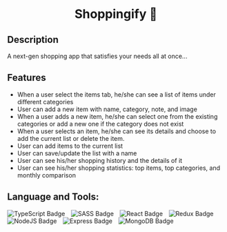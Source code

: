 <h1 align="center">Shoppingify 🛒</h1>

## Description

A next-gen shopping app that satisfies your needs all at once...

## Features

- When a user select the items tab, he/she can see a list of items under different categories
- User can add a new item with name, category, note, and image
- When a user adds a new item, he/she can select one from the existing categories or add a new one if the category does not exist
- When a user selects an item, he/she can see its details and choose to add the current list or delete the item.
- User can add items to the current list
- User can save/update the list with a name
- User can see his/her shopping history and the details of it
- User can see his/her shopping statistics: top items, top categories, and monthly comparison

## Language and Tools:

<img src="https://img.shields.io/badge/TypeScript-007ACC?style=for-the-badge&logo=typescript&logoColor=white" alt="TypeScript Badge" style="padding-right: 10px;"> <img src="https://img.shields.io/badge/Sass-CC6699?style=for-the-badge&logo=sass&logoColor=white" alt="SASS Badge" style="padding-right: 10px;"> <img src="https://img.shields.io/badge/React-20232A?style=for-the-badge&logo=react&logoColor=61DAFB" alt="React Badge" style="padding-right: 10px;"> <img src="https://img.shields.io/badge/Redux-593D88?style=for-the-badge&logo=redux&logoColor=white" alt="Redux Badge" style="padding-right: 10px;"> <img src="https://img.shields.io/badge/Node.js-43853D?style=for-the-badge&logo=node.js&logoColor=white" alt="NodeJS Badge" style="padding-right: 10px;"> <img src="https://img.shields.io/badge/Express.js-404D59?style=for-the-badge" alt="Express Badge" style="padding-right: 10px;"> <img src="https://img.shields.io/badge/MongoDB-4EA94B?style=for-the-badge&logo=mongodb&logoColor=white" alt="MongoDB Badge" style="padding-right: 10px;">
